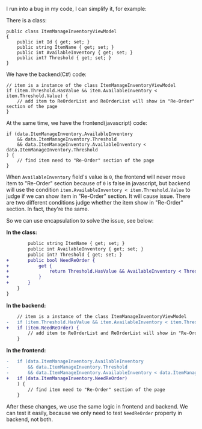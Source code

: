 I run into a bug in my code, I can simplify it, for example:

There is a class:

    public class ItemManageInventoryViewModel
    {
        public int Id { get; set; }
        public string ItemName { get; set; }
        public int AvailableInventory { get; set; }
        public int? Threshold { get; set; }
    }

We have the backend(C#) code:

    // item is a instance of the class ItemManageInventoryViewModel
    if (item.Threshold.HasValue && item.AvailableInventory < item.Threshold.Value) {
        // add item to ReOrderList and ReOrderList will show in "Re-Order" section of the page
    }

At the same time, we have the frontend(javascript) code:

    if (data.ItemManageInventory.AvailableInventory
        && data.ItemManageInventory.Threshold
        && data.ItemManageInventory.AvailableInventory < data.ItemManageInventory.Threshold
    ) {
        // find item need to "Re-Order" section of the page
    }

When `AvailableInventory` field's value is `0`, the frontend will never move item to "Re-Order" section because of `0` is false in javascript, but backend will use the condition `item.AvailableInventory < item.Threshold.Value` to judge if we can show item in "Re-Order" section. It will cause issue. There are two different conditions judge whether the item show in "Re-Order" section. In fact, they're the same.

So we can use encapsulation to solve the issue, see below:

**In the class:**

```diff
        public string ItemName { get; set; }
        public int AvailableInventory { get; set; }
        public int? Threshold { get; set; }
+       public bool NeedReOrder {
+           get {
+               return Threshold.HasValue && AvailableInventory < Threshold.Value;
+           }
+       }
    }
}
```

**In the backend:**

```diff
    // item is a instance of the class ItemManageInventoryViewModel
-   if (item.Threshold.HasValue && item.AvailableInventory < item.Threshold.Value) {
+   if (item.NeedReOrder) { 
        // add item to ReOrderList and ReOrderList will show in "Re-Order" section of the page
    }
```    

**In the frontend:**

```diff
-   if (data.ItemManageInventory.AvailableInventory
-       && data.ItemManageInventory.Threshold
-       && data.ItemManageInventory.AvailableInventory < data.ItemManageInventory.Threshold
+   if (data.ItemManageInventory.NeedReOrder)
    ) {
        // find item need to "Re-Order" section of the page
    }
```     

After these changes, we use the same logic in frontend and backend. We can test it easily, because we only need to test `NeedReOrder` property in backend, not both.
